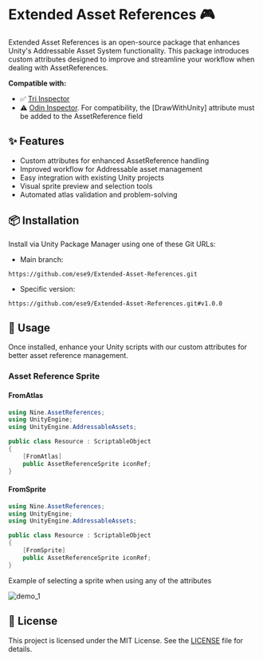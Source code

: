 # Extended Asset References 🎮

Extended Asset References is an open-source package that enhances Unity's Addressable Asset System functionality. This package introduces custom attributes designed to improve and streamline your workflow when dealing with AssetReferences.

**Compatible with:**
- ✅ [Tri Inspector](https://github.com/codewriter-packages/Tri-Inspector)
- ⚠️ [Odin Inspector](https://odininspector.com/). For compatibility, the [DrawWithUnity] attribute must be added to the AssetReference field

## ✨ Features

- Custom attributes for enhanced AssetReference handling
- Improved workflow for Addressable asset management
- Easy integration with existing Unity projects
- Visual sprite preview and selection tools
- Automated atlas validation and problem-solving

## 📦 Installation

Install via Unity Package Manager using one of these Git URLs:

- Main branch:
```
https://github.com/ese9/Extended-Asset-References.git
```

- Specific version:
```
https://github.com/ese9/Extended-Asset-References.git#v1.0.0
```

## 🚀 Usage

Once installed, enhance your Unity scripts with our custom attributes for better asset reference management.

### Asset Reference Sprite

#### FromAtlas
```csharp
using Nine.AssetReferences;
using UnityEngine;
using UnityEngine.AddressableAssets;

public class Resource : ScriptableObject
{
    [FromAtlas]
    public AssetReferenceSprite iconRef;
}
```

#### FromSprite
```csharp
using Nine.AssetReferences;
using UnityEngine;
using UnityEngine.AddressableAssets;

public class Resource : ScriptableObject
{
    [FromSprite]
    public AssetReferenceSprite iconRef;
}
```

Example of selecting a sprite when using any of the attributes

![demo_1](https://github.com/user-attachments/assets/be50a362-9196-4184-81ed-0350ee5086c7)

## 📄 License

This project is licensed under the MIT License. See the [LICENSE](https://github.com/ese9/Extended-Asset-References/blob/main/LICENSE.md) file for details.
